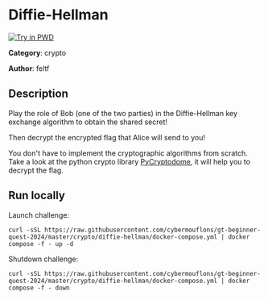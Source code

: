 # Diffie-Hellman

[![Try in PWD](https://raw.githubusercontent.com/play-with-docker/stacks/master/assets/images/button.png)](https://labs.play-with-docker.com/?stack=https://raw.githubusercontent.com/cybermouflons/gt-beginner-quest-2024/master/crypto/diffie-hellman/docker-compose.yml)


**Category**: crypto

**Author**: feltf

## Description

Play the role of Bob (one of the two parties) in the Diffie-Hellman key
exchange algorithm to obtain the shared secret!

Then decrypt the encrypted flag that Alice will send to you!

You don't have to implement the cryptographic algorithms from scratch. Take a look at the
python crypto library [PyCryptodome](https://pycryptodome.readthedocs.io/en/latest/),
it will help you to decrypt the flag. 



## Run locally

Launch challenge:
```
curl -sSL https://raw.githubusercontent.com/cybermouflons/gt-beginner-quest-2024/master/crypto/diffie-hellman/docker-compose.yml | docker compose -f - up -d
```

Shutdown challenge:
```
curl -sSL https://raw.githubusercontent.com/cybermouflons/gt-beginner-quest-2024/master/crypto/diffie-hellman/docker-compose.yml | docker compose -f - down
```
